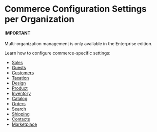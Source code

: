 # Commerce Configuration Settings per Organization

#### IMPORTANT
Multi-organization management is only available in the Enterprise edition.

Learn how to configure commerce-specific settings:

* [Sales](sales/index.md)
* [Guests](guests/index.md)
* [Customers](customers/index.md)
* [Taxation](taxation/index.md)
* [Design](design/index.md)
* [Product](product/index.md)
* [Inventory](inventory/index.md)
* [Catalog](catalog/index.md)
* [Orders](orders/index.md)
* [Search](search/index.md)
* [Shipping](shipping/index.md)
* [Contacts](contacts/index.md)
* [Marketplace](marketplace/index.md)
